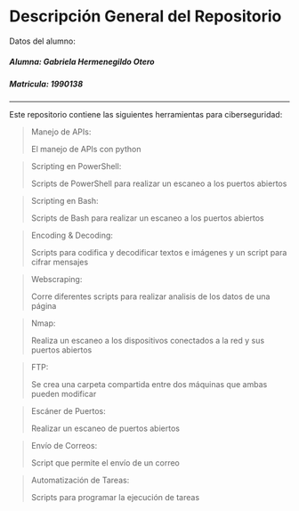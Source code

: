 # Descripción General del Repositorio

Datos del alumno:
##### Alumna: Gabriela Hermenegildo Otero
##### Matricula: 1990138

---
Este repositorio contiene las siguientes herramientas para ciberseguridad: 

 
> Manejo de APIs:
> 
> El manejo de APIs con python
 

> Scripting en PowerShell:
> 
> Scripts de PowerShell para realizar un escaneo a los puertos abiertos


> Scripting en Bash:
> 
>  Scripts de Bash para realizar un escaneo a los puertos abiertos 


> Encoding & Decoding:
>
>  Scripts para codifica y decodificar textos e imágenes y un script para cifrar mensajes


> Webscraping:
>
>  Corre diferentes scripts para realizar analisis de los datos de una página


> Nmap:
>
>  Realiza un escaneo a los dispositivos conectados a la red y sus puertos abiertos


> FTP:
>
>  Se crea una carpeta compartida entre dos máquinas que ambas pueden modificar


> Escáner de Puertos:
>
>  Realizar un escaneo de puertos abiertos


> Envío de Correos:
>
>  Script que permite el envío de un correo 


> Automatización de Tareas:
>
>  Scripts para programar la ejecución de tareas 
